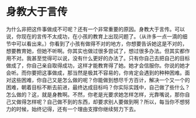 #  身教大于言传 
为什么非把这件事做成不可呢？还有一个非常重要的原因。身教大于言传。可以说，你现在的言传不太成功，在小孩的教育上出现问题了。（从许多一点一滴的细节中可以看出来。）你看到了小孩有做得不对的地方，你想要告诉她这是不对的，想要教育她，但她不听啊。你其实也做过很多尝试了，想过很多办法。但其实都作用不对。我甚至觉得可以说，没有什么更好的办法了。只有你自己去把自己的目标做成了，你自己亲自取得成功，这样才能教育得了她。她才会信服你。你说的她才会听。而你要把这事做成，那当然是极其不容易的，你肯定会遇到的种种困难。面对这些困难，你自己又是怎么做的呢？你能做到想尽千方百计，解决一个又一个的困难，朝着目标不断去前进，最终达成目标吗？你实际实践中，自己做了些什么？怎么做的？这，就是身教啊。不然，你老是光要求她怎样怎样，光靠嘴说，那你自己又做得怎样呢？自己做不到的东西，却要求别人要做到啊？所以，每当你不想努力的时候，始终记得，还有一个理由支撑你继续努力下去。
